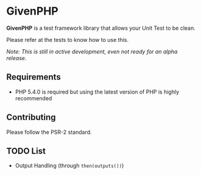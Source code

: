 # GivenPHP

**GivenPHP** is a test framework library that allows your Unit Test to be clean.

Please refer at the tests to know how to use this.

*Note: This is still in active development, even not ready for an alpha release.*

## Requirements

* PHP 5.4.0 is required but using the latest version of PHP is highly recommended

## Contributing

Please follow the PSR-2 standard.

## TODO List

* Output Handling (through `then(outputs())`)
